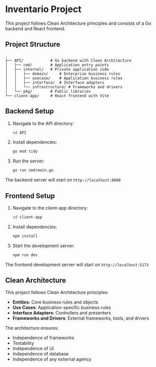 # Inventario Project

This project follows Clean Architecture principles and consists of a Go backend and React frontend.

## Project Structure

```
.
├── API/            # Go backend with Clean Architecture
│   ├── cmd/        # Application entry points
│   ├── internal/   # Private application code
│   │   ├── domain/     # Enterprise business rules
│   │   ├── usecase/    # Application business rules
│   │   ├── interface/  # Interface adapters
│   │   └── infrastructure/ # Frameworks and drivers
│   └── pkg/        # Public libraries
└── client-app/     # React frontend with Vite
```

## Backend Setup

1. Navigate to the API directory:
   ```bash
   cd API
   ```

2. Install dependencies:
   ```bash
   go mod tidy
   ```

3. Run the server:
   ```bash
   go run cmd/main.go
   ```

The backend server will start on `http://localhost:8080`

## Frontend Setup

1. Navigate to the client-app directory:
   ```bash
   cd client-app
   ```

2. Install dependencies:
   ```bash
   npm install
   ```

3. Start the development server:
   ```bash
   npm run dev
   ```

The frontend development server will start on `http://localhost:5173`

## Clean Architecture

This project follows Clean Architecture principles:

- **Entities**: Core business rules and objects
- **Use Cases**: Application-specific business rules
- **Interface Adapters**: Controllers and presenters
- **Frameworks and Drivers**: External frameworks, tools, and drivers

The architecture ensures:
- Independence of frameworks
- Testability
- Independence of UI
- Independence of database
- Independence of any external agency 